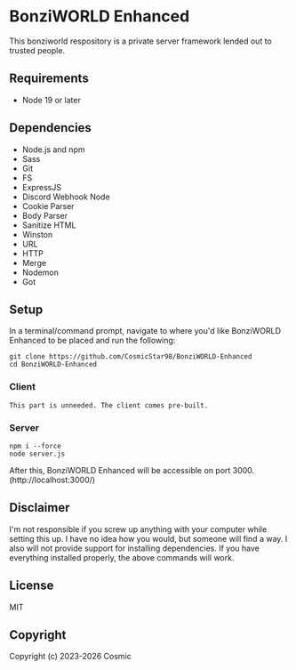 # BonziWORLD Enhanced
This bonziworld respository is a private server framework lended out to trusted people.

## Requirements
- Node 19 or later

## Dependencies
- Node.js and npm
- Sass
- Git
- FS
- ExpressJS
- Discord Webhook Node
- Cookie Parser
- Body Parser
- Sanitize HTML
- Winston
- URL
- HTTP
- Merge
- Nodemon
- Got

## Setup
In a terminal/command prompt, navigate to where you'd like BonziWORLD Enhanced to be placed and run the following:
```
git clone https://github.com/CosmicStar98/BonziWORLD-Enhanced
cd BonziWORLD-Enhanced
```
### Client
```
This part is unneeded. The client comes pre-built.
```
### Server
```
npm i --force
node server.js
```
After this, BonziWORLD Enhanced will be accessible on port 3000. (http://localhost:3000/)

## Disclaimer
I'm not responsible if you screw up anything with your computer while setting this up. I have no idea how you would, but someone will find a way. I also will not provide support for installing dependencies. If you have everything installed properly, the above commands will work.

## License
MIT

## Copyright
Copyright (c) 2023-2026 Cosmic
